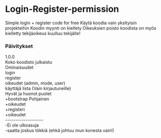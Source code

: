 # Login-Register-permission
Simple login + register code for free
Käytä koodia vain yksityisin projekteihin 
Koodin myynti on kiellety Oikeuksien poisto koodista on myös kielletty tekijäoikeus kuulluu tekijälle!

<h3>Päivitykset</h3>
1.0.0<br>
Koko koodisto julkaistu <br>
Ominaisuudet<br>
login<br>
register<br>
oikeudet (admin, mode, user)<br>
käyttäjä lista (Vain kirjautuneille)<br>
Hyvät ja huonot puolet<br>
+bootstrap Pohjainen<br> 
+oikeudet <br>
+registeri<br>
+oikeudet<br>
-------------------<br>
-Ei ole ulkoasuja<br>
-saatta joskus tökkiä (ehkä johtuu mun konesta vain!)<br>
